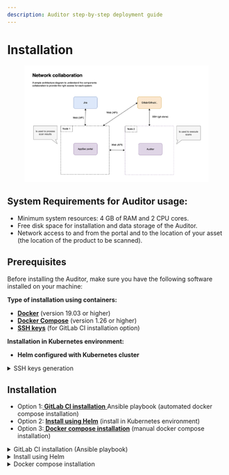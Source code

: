 ```yaml
---
description: Auditor step-by-step deployment guide
---
```


# Installation

<figure><img src="../../.gitbook/assets/image (4) (1).png" alt=""><figcaption></figcaption></figure>

## System Requirements for Auditor usage:

* Minimum system resources: 4 GB of RAM and 2 CPU cores.
* Free disk space for installation and data storage of the Auditor.
* Network access to and from the portal and to the location of your asset (the location of the product to be scanned).

## Prerequisites

Before installing the Auditor, make sure you have the following software installed on your machine:

**Type of installation using containers:**

* [**Docker**](https://docs.docker.com/get-docker/) (version 19.03 or higher)
* [**Docker Compose**](https://docs.docker.com/compose/install/linux/#install-using-the-repository) (version 1.26 or higher)
* [**SSH keys**](installation.md#ssh-keys) (for GitLab CI installation option)

**Installation in Kubernetes environment:**

* **Helm configured with Kubernetes cluster**

<details>

<summary>SSH keys generation</summary>

To securely connect to the Linux server, you will need to set up SSH keys.

If you don't have SSH keys already, you can generate them using the following command in your server terminal:

```bash
ssh-keygen 
```

:warning: When copying keys, make sure you copy **without spaces**.

#### Set SSH key to your Server

After generating the SSH keys, you need to copy the **public SSH key** to the Linux server. Use this command to copy the public key:

```bash
ssh-copy-id <username>@<server-ip-address>
```

Replace `<username>` with your Linux server account username, and `<server-ip-address>` with the IP address of the Linux server. You will be prompted to enter your password for authentication.

Open the file on your local machine where the **private SSH key** is stored. The private key is typically saved with a `.pem` or `.ssh` file extension.

Select and copy the contents of the private key file. Ensure you copy the key with the correct permissions and line breaks intact.

</details>

## Installation

* Option 1:[ **GitLab CI installation** ](installation.md#gitlab-ci-installation-ansible-playbook)Ansible playbook (automated docker compose installation)
* Option 2: [**Install using Helm**](installation.md#instal-using-helm) (install in Kubernetes environment)
* Option 3:[ **Docker compose installation**](installation.md#docker-compose-installation) (manual docker compose installation)

<details>

<summary>GitLab CI installation (Ansible playbook)</summary>

**Step 1. Fork the Auditor Repository**

Fork the Auditor repository on GitLab. This creates a copy of the repository under your GitLab account.

**Step 2. Set the public SSH key on the host**

Establish a secure connection between the host and the repository by setting the public SSH key.

**Step 3.** [**Configure GitLab CI/CD Environment Variables**](https://docs.gitlab.com/ee/ci/variables/)

In GitLab, go to _"Settings" > "CI / CD" > "Variables"_ and configure the following environment variables:

* <mark style="color:blue;">`SSH_KEY_PRIVATE`</mark>: Set the private SSH key within the forked repository for authentication.
* <mark style="color:blue;">`ACCESS_TOKEN`</mark>: set the Access Token value that you will receive after the first run of CI Pipeline (step 9)

**Optional** environment variables:

* <mark style="color:blue;">`IMAGE_VERSION`</mark>: The script will autonomously determine the most recent version.
* <mark style="color:blue;">`DB_NAME`</mark>, <mark style="color:blue;">`DB_USER`</mark>, <mark style="color:blue;">`DB_PASS`</mark>, <mark style="color:blue;">`DB_HOST`</mark>, <mark style="color:blue;">`DB_PORT`</mark>: Required for database configuration.
*   <mark style="color:blue;">`RABBITMQ_DEFAULT_USER`</mark>, <mark style="color:blue;">`RABBITMQ_DEFAULT_PASS`</mark>, <mark style="color:blue;">`AMQP_HOST_STRING`</mark>: Message broker configuration.&#x20;

    The username and password in the RABBITMQ\_DEFAULT\_PASS and RABBITMQ\_DEFAULT\_USER variables **must be the same** as in AMQP\_HOST\_STRING.

**Step 4. Update the Hosts File**

In the repository's **`hosts`** file, specify the group name and IP address of the hosts where Auditor will be installed:

`[prod_portal]` - name of the group\
`206.189.63.52` - IP address

**Step 5. Update Variables in prod\_portal.yml**

Update the variables in the **`prod_portal.yml`** file in the\
**group\_vars** directory

```
ansible_user: root 
ansible_ssh_private_key : ~/.ssh/id_rsa
work_dir: /opt
```

<mark style="color:blue;">`ansible_user`</mark>: Specify the user Ansible should use when connecting to the server\
<mark style="color:blue;">`ansible_ssh_private_key`</mark>: Specify the path to the private SSH key for authentication\
<mark style="color:blue;">`work_dir`</mark>: The working directory on the target server where the application will be installed

**Step 6. Commit Changes**

After updating the hosts file and group\_vars/prod\_portal.yml, commit the changes to your GitLab repository

**Step 7. Run GitLab CI Pipeline**

In the GitLab CI/CD > Pipelines section, you should see the pipeline running the deploy job.

**Step 8. Monitor the Installation**

Once the pipeline is running, click on the deploy job to view the logs.\
The Ansible playbook will be executed, deploying Auditor on the specified host.\


<img src="../../.gitbook/assets/ci_deploy.jpg" alt="" data-size="original">

**Step 9. Adding an Access Token**

Now your application should be accessible on the port specified in the configuration.

After the first run, you will receive an <mark style="color:blue;">**`Access Token`**</mark>.

<img src="../../.gitbook/assets/acsess token.jpg" alt="" data-size="original">

<mark style="color:red;">Copy the value of the access token and add it in the CI/CD variables on GitLab</mark>

<mark style="color:blue;">`ACCESS_TOKEN`</mark>: your value

After adding the variable, **must to restart the service** from the command line using the command:

```
docker-compose down
docker-compose up -d
```

Save the key value in a safe place for later usage in the Auditor [settings](../../appsec-portal/features/vulnerability-discovery/auditor-settings/auditor-config.md)

</details>

<details>

<summary>Install using Helm</summary>

Before using Helm, make sure that Helm is installed on your computer and that your Kubernetes cluster is configured to work with Helm

**Step 1. Add helm package**

Add the Auditor package to your server:

```
helm repo add auditor https://gitlab.com/api/v4/projects/51993931/packages/helm/stable
```

**Step 2. Set environment variables**

In the **values.yaml** file, change the default environment variables to meet your requirements:

* In the **deploymentSpec** section:

```
global.image.tag=release_v24.11.3
```

* Postgres:

```
postgresql.auth.database="postgres"       
postgresql.auth.username="postgres"
postgresql.auth.password="postgres" 
```

* External postgres:

```
externalPostgresql.enabled="true"
externalPostgresql.host=""
externalPostgresql.port="5432"
externalPostgresql.database=""
externalPostgresql.username=""
externalPostgresql.password=""
```

* Redis

```
redis.auth.password="11110000"
```

* External redis

```
externalRedis.enabled="true"
externalRedis.host=""
externalRedis.password=""
```

* Rabbitmq

```
rabbitmq.auth.username="admin"
rabbitmq.auth.password="admin"
```

* External Rabbitmq

```
externalRabbitmq.enabled="true"
externalRabbitmq.host=""
externalRabbitmq.port="5672"
externalRabbitmq.username=""
externalRabbitmq.password=""
```

**Step 3. Helm install with all resources inside cluster**

In the example we use pre-installed nginx ingress controller and postgres, redis, rabbitmq from chart:

```
helm upgrade --install auditor auditor/appsecauditor \
   --set rabbitmq.auth.username="admin" \
   --set rabbitmq.auth.password="admin" \
   --set postgresql.enabled=true \
   --set ingress.enabled=true \
   --set ingress.annotations."nginx\.ingress\.kubernetes\.io\/scheme"=internet-facing \
   --set ingress.annotations."nginx\.ingress\.kubernetes\.io\/target\-type"=ip \
   --set ingress.ingressClassName=nginx \
   --set ingress.host=localhost \
   -n whitespots-auditor --create-namespace
```

Test with your ingress If you don't have any:

```
kubectl apply -f https://raw.githubusercontent.com/kubernetes/ingress-nginx/main/deploy/static/provider/cloud/deploy.yaml
kubectl get svc -n ingress-nginx
```

Just in case if migrations haven't succeed

```
kubectl exec -it $(kubectl get pods -n whitespots-auditor -l app.kubernetes.io/name=appsecauditor-auditor -o jsonpath='{.items[0].metadata.name}') -n whitespots-auditor -- alembic upgrade head
```

After the first login you will receive an  <mark style="color:blue;">**`Access Token`**</mark>. Copy and set as a variable token and relaunch service scanner\_worker.

<img src="../../.gitbook/assets/acsess token.jpg" alt="" data-size="original">

<mark style="color:red;">Copy and set</mark> <mark style="color:red;">as a variable token</mark> and relaunch service scanner\_worker.

```
kubectl get deployments -n whitespots-auditor
kubectl delete deployment auditor-appsecauditor-scanner-worker -n whitespots-auditor

helm upgrade --install auditor auditor/appsecauditor \
   --set rabbitmq.auth.username="admin" \
   --set rabbitmq.auth.password="admin" \
   --set postgresql.enabled=true \
   --set ingress.enabled=true \
   --set ingress.annotations."nginx\.ingress\.kubernetes\.io\/scheme"=internet-facing \
   --set ingress.annotations."nginx\.ingress\.kubernetes\.io\/target\-type"=ip \
   --set ingress.ingressClassName=nginx \
   --set ingress.host=localhost \
   --set configs.secret.access_token=access_token \
   -n whitespots-auditor --create-namespace

```

**Save the key value in a safe place for later usage** in the Auditor [settings](../../appsec-portal/features/vulnerability-discovery/auditor-settings/auditor-config.md)

</details>

<details>

<summary>Docker compose installation</summary>

**Step 1: Clone the repository**

Clone the Auditor repository to your server:

```
git clone https://gitlab.com/whitespots-public/auditor.git auditor
```

**Step 2 Navigate to the root directory**

Navigate to the root directory of the Auditor project by executing the following command:

```
cd auditor
```

**Step 3: Set environment variables**

Environment variables are set by default.\
If changes are needed, create an **.env** **file** in the project's root folder.&#x20;

Example .env file:

```
IMAGE_VERSION=release_v24.07.2
DB_NAME=postgres
DB_USER=postgres
DB_PASS=postgres
DB_HOST=postgres
DB_PORT=5432
RABBITMQ_DEFAULT_USER=admin
RABBITMQ_DEFAULT_PASS=mypass
AMQP_HOST_STRING=amqp://admin:mypass@rabbitmq:5672/
DOCKER_ENCRYPTION_TOKEN=defaultvaluetobechangedorelse...
ACCESS_TOKEN=<your value>
```

* <mark style="color:blue;">`IMAGE_VERSION`</mark>the <mark style="color:red;">required</mark> variable must be specified. Specify a [specific version](../release-notes.md), e.g. release\_v24.07.2
* <mark style="color:blue;">`DB_NAME`</mark>, <mark style="color:blue;">`DB_USER`</mark>, <mark style="color:blue;">`DB_PASS`</mark>, <mark style="color:blue;">`DB_HOST`</mark>, <mark style="color:blue;">`DB_PORT`</mark> variables are required for database configuration.
* If the message broker is hosted on a third-party server, only the <mark style="color:blue;">`AMQP_HOST_STRING`</mark> must be specified. However, if the container is raised locally, all three variables, including <mark style="color:blue;">`RABBITMQ_DEFAULT_USER`</mark> and <mark style="color:blue;">`RABBITMQ_DEFAULT_PASS`</mark> need to be specified.\
  The username and password in the RABBITMQ\_DEFAULT\_PASS and RABBITMQ\_DEFAULT\_USER variables **must be the same** as in AMQP\_HOST\_STRING.
* <mark style="color:blue;">`DOCKER_ENCRYPTION_TOKEN`</mark> this variable is essential when accessing images from a private registry. If your registry requires authentication, provide the appropriate encryption token here.
* <mark style="color:blue;">ACCESS\_TOKEN</mark>: After the first run of the Auditor (step 4) you will get the value of the access token. You must to copy it and put this variable and its value in the .env file.

**Step 4. Start the Auditor**

From the terminal command line, navigate to the directory where the docker-compose.yml file is located.

Run the application by executing the following command:

```
docker compose up -d
```

This will start all the services described in the docker-compose.yml file in the background.

After successfully running the docker-compose up -d command, your application should be accessible on the port specified in the configuration.

You will receive an <mark style="color:blue;">**`Access Token`**</mark> the first time you start. \
<mark style="color:red;">Copy it and set it in the .env file</mark> as the value of the variable <mark style="color:blue;">ACCESS\_TOKEN</mark> (step 3)

<img src="../../.gitbook/assets/acsess token.jpg" alt="" data-size="original">

After adding the variable, **must to restart the service** from the command line using the command:

```
docker compose down
docker compose up -d
```

Save the key value in a safe place for later usage in the Auditor [settings](../../appsec-portal/features/vulnerability-discovery/auditor-settings/auditor-config.md)

</details>

